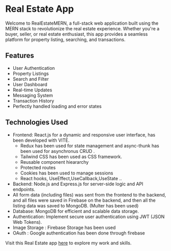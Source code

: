 # Real Estate App

Welcome to RealEstateMERN, a full-stack web application built using the MERN stack to revolutionize the real estate experience. Whether you're a buyer, seller, or real estate enthusiast, this app provides a seamless platform for property listing, searching, and transactions.

## Features

- User Authentication
- Property Listings
- Search and Filter
- User Dashboard
- Real-time Updates
- Messaging System
- Transaction History
- Perfectly handled loading and error states

  
## Technologies Used

- Frontend: React.js for a dynamic and responsive user interface, has been developed with VITE.
   - Redux has been used for state management and async-thunk has been used for asynchronus CRUD .
   - Tailwind CSS has been used as CSS framework.
   - Reusable component hieararchy
   - Protected routes
   - Cookies has been used to manage sessions
   - React hooks, UseEffect,UseCallback,UseState ..
- Backend: Node.js and Express.js for server-side logic and API endpoints.
- All form data (including files) was sent from the frontend to the backend, and all files were saved in Firebase on the backend, and then all the listing data was saved to MongoDB. (Multer has been used)
- Database: MongoDB for efficient and scalable data storage.
- Authentication: Implement secure user authentication using JWT (JSON Web Tokens).
- Image Storage : Firebase Storage has been used
- OAuth : Google authentication has been done through firebase

Visit this Real Estate app [here](https://sezai-estate2.onrender.com/) to explore my work and skills.

















